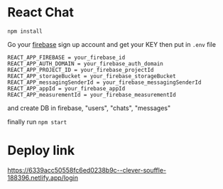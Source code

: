 # React Chat
```
npm install
```

Go your [firebase](https://firebase.google.com/) sign up account and get your KEY then put in `.env` file
```
REACT_APP_FIREBASE = your_firebase_id
REACT_APP_AUTH_DOMAIN = your_firebase_auth_domain
REACT_APP_PROJECT_ID = your_firebase_projectId
REACT_APP_storageBucket = your_firebase_storageBucket
REACT_APP_messagingSenderId = your_firebase_messagingSenderId
REACT_APP_appId = your_firebase_appId
REACT_APP_measurementId = your_firebase_measurementId
```

and create DB in firebase, "users", "chats", "messages"

finally run `npm start`

# Deploy link
https://6339acc50558fc6ed0238b9c--clever-souffle-188396.netlify.app/login
